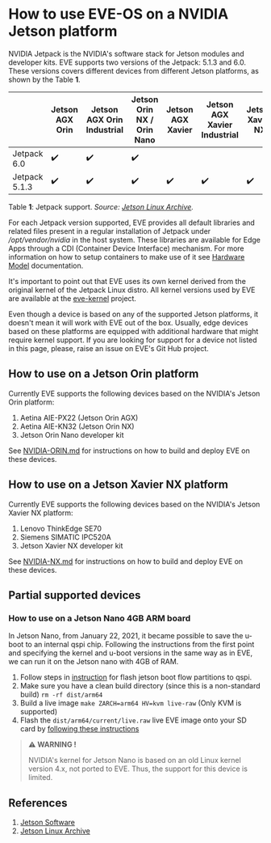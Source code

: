 # How to use EVE-OS on a NVIDIA Jetson platform

NVIDIA Jetpack is the NVIDIA's software stack for Jetson modules and
developer kits. EVE supports two versions of the Jetpack: 5.1.3 and 6.0.
These versions covers different devices from different Jetson platforms, as
shown by the Table __1__.

|            | Jetson AGX Orin | Jetson AGX Orin Industrial | Jetson Orin NX / Orin Nano | Jetson AGX Xavier | Jetson AGX Xavier Industrial | Jetson Xavier NX |
|------------|-----------------|----------------------------|----------------------------|-------------------|------------------------------|------------------|
| Jetpack 6.0   |:heavy_check_mark:|:heavy_check_mark:|:heavy_check_mark:| | | |
| Jetpack 5.1.3 |:heavy_check_mark:|:heavy_check_mark:|:heavy_check_mark:|:heavy_check_mark:|:heavy_check_mark:|:heavy_check_mark:|

Table __1__: Jetpack support. _Source: [Jetson Linux Archive](https://developer.nvidia.com/embedded/jetson-linux-archive)._

For each Jetpack version supported, EVE provides all default libraries and
related files present in a regular installation of Jetpack under
_/opt/vendor/nvidia_ in the host system. These libraries are available for
Edge Apps through a CDI (Container Device Interface) mechanism. For more
information on how to setup containers to make use of it see [Hardware
Model](./HARDWARE-MODEL.md) documentation.

It's important to point out that EVE uses its own kernel derived from the
original kernel of the Jetpack Linux distro. All kernel versions used by
EVE are available at the
[eve-kernel](https://github.com/lf-edge/eve-kernel) project.

Even though a device is based on any of the supported Jetson platforms, it
doesn't mean it will work with EVE out of the box. Usually, edge devices
based on these platforms are equipped with additional hardware that might
require kernel support. If you are looking for support for a device not listed
in this page, please, raise an issue on EVE's Git Hub project.

## How to use on a Jetson Orin platform

Currently EVE supports the following devices based on the NVIDIA's Jetson Orin platform:

1. Aetina AIE-PX22 (Jetson Orin AGX)
1. Aetina AIE-KN32 (Jetson Orin NX)
1. Jetson Orin Nano developer kit

See [NVIDIA-ORIN.md](./NVIDIA-ORIN.md) for instructions on how to build and deploy EVE on these devices.

## How to use on a Jetson Xavier NX platform

Currently EVE supports the following devices based on the NVIDIA's Jetson Xavier NX platform:

1. Lenovo ThinkEdge SE70
1. Siemens SIMATIC IPC520A
1. Jetson Xavier NX developer kit

See [NVIDIA-NX.md](./NVIDIA-NX.md) for instructions on how to build and deploy EVE on these devices.

## Partial supported devices

### How to use on a Jetson Nano 4GB ARM board

In Jetson Nano, from January 22, 2021, it became possible to save the u-boot to an internal qspi chip. Following the instructions from the first point and specifying the kernel and u-boot versions in the same way as in EVE, we can run it on the Jetson nano with 4GB of RAM.

1. Follow steps in [instruction](https://github.com/lf-edge/eve/blob/master/boards/nvidia/jetson/README.md) for flash jetson boot flow partitions to qspi.
1. Make sure you have a clean build directory (since this is a non-standard build) `rm -rf dist/arm64`
1. Build a live image `make ZARCH=arm64 HV=kvm live-raw` (Only KVM is supported)
1. Flash the `dist/arm64/current/live.raw` live EVE image onto your SD card by [following these instructions](../README.md#3-flash-the-image-to-the-device)

> **:warning: WARNING !**
>
> NVIDIA's kernel for Jetson Nano is based on an old Linux kernel version 4.x, not ported to EVE. Thus, the support for this device is limited.

## References

1. [Jetson Software](https://developer.nvidia.com/embedded/develop/software)
1. [Jetson Linux Archive](https://developer.nvidia.com/embedded/jetson-linux-archive)
